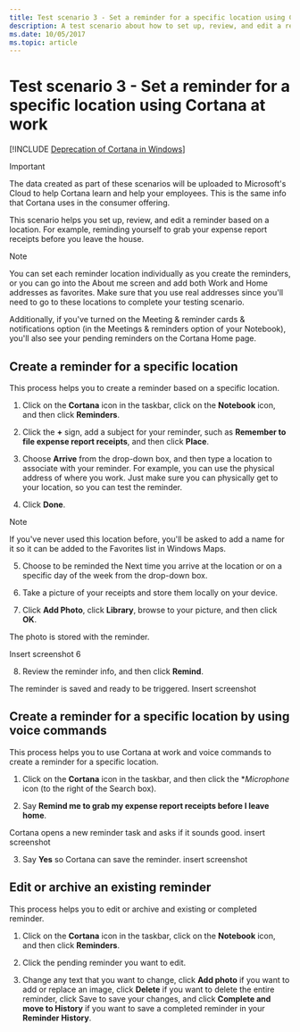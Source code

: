 ```yaml
---
title: Test scenario 3 - Set a reminder for a specific location using Cortana at work
description: A test scenario about how to set up, review, and edit a reminder based on a location.
ms.date: 10/05/2017
ms.topic: article
--- 
```


# Test scenario 3 - Set a reminder for a specific location using Cortana at work
<!--Using include for Cortana in Windows deprecation -->
[!INCLUDE [Deprecation of Cortana in Windows](./includes/cortana-deprecation.md)] 

>[!Important]
>The data created as part of these scenarios will be uploaded to Microsoft's Cloud to help Cortana learn and help your employees. This is the same info that Cortana uses in the consumer offering. 

This scenario helps you set up, review, and edit a reminder based on a location. For example, reminding yourself to grab your expense report receipts before you leave the house. 

>[!Note]
>You can set each reminder location individually as you create the reminders, or you can go into the About me screen and add both Work and Home addresses as favorites. Make sure that you use real addresses since you'll need to go to these locations to complete your testing scenario. 

Additionally, if you've turned on the Meeting & reminder cards & notifications option (in the Meetings & reminders option of your Notebook), you'll also see your pending reminders on the Cortana Home page. 

## Create a reminder for a specific location 

This process helps you to create a reminder based on a specific location. 

1. Click on the **Cortana** icon in the taskbar, click on the **Notebook** icon, and then click **Reminders**. 

2. Click the **+** sign, add a subject for your reminder, such as **Remember to file expense report receipts**, and then click **Place**. 

3. Choose **Arrive** from the drop-down box, and then type a location to associate with your reminder. For example, you can use the physical address of where you work. Just make sure you can physically get to your location, so you can test the reminder. 

4. Click **Done**. 

>[!Note]
>If you've never used this location before, you'll be asked to add a name for it so it can be added to the Favorites list in Windows Maps. 

5. Choose to be reminded the Next time you arrive at the location or on a specific day of the week from the drop-down box. 

6. Take a picture of your receipts and store them locally on your device. 

7. Click **Add Photo**, click **Library**, browse to your picture, and then click **OK**. 

The photo is stored with the reminder. 

Insert screenshot 6 

8. Review the reminder info, and then click **Remind**. 

The reminder is saved and ready to be triggered.
Insert screenshot 

## Create a reminder for a specific location by using voice commands 

This process helps you to use Cortana at work and voice commands to create a reminder for a specific location. 

1. Click on the **Cortana** icon in the taskbar, and then click the **Microphone* icon (to the right of the Search box). 

2. Say **Remind me to grab my expense report receipts before I leave home**. 

Cortana opens a new reminder task and asks if it sounds good.
insert screenshot 

3. Say **Yes** so Cortana can save the reminder.
insert screenshot 

## Edit or archive an existing reminder 

This process helps you to edit or archive and existing or completed reminder. 

1. Click on the **Cortana** icon in the taskbar, click on the **Notebook** icon, and then click **Reminders**. 

2. Click the pending reminder you want to edit. 

3. Change any text that you want to change, click **Add photo** if you want to add or replace an image, click **Delete** if you want to delete the entire reminder, click Save to save your changes, and click **Complete and move to History** if you want to save a completed reminder in your **Reminder History**.

